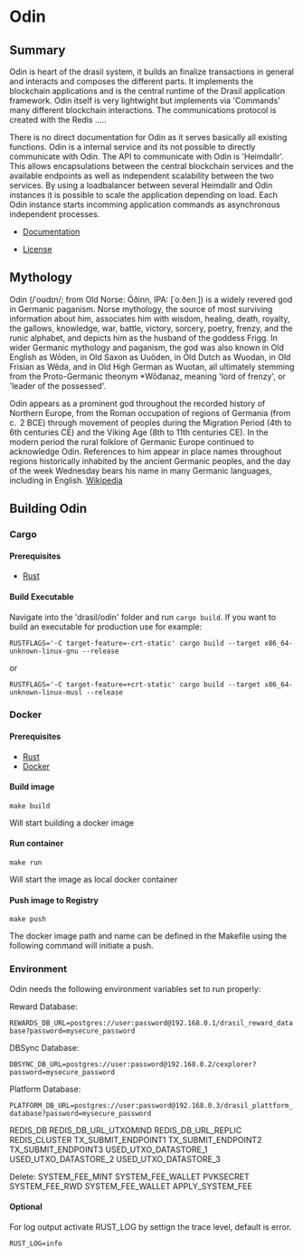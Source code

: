 # Odin

## Summary
Odin is heart of the drasil system, it builds an finalize transactions in general and interacts and composes the different parts. 
It implements the blockchain applications and is the central runtime of the Drasil application framework. 
Odin itself is very lightwight but implements via 'Commands' many different blockchain interactions. The communications protocol is 
created with the Redis ..... 

There is no direct documentation for Odin as it serves basically all existing functions. Odin is a internal service and its not possible to directly 
communicate with Odin. The API to communicate with Odin is 'Heimdallr'. This allows encapsulations between the central blockchain services and the available endpoints as well as independent scalability between the two services. 
By using a loadbalancer between several Heimdallr and Odin instances it is possible to scale the application depending on load. Each Odin instance starts incomming 
application commands as asynchronous independent processes. 

* [Documentation](https://docs.drasil.io/)

* [License]( https://www.drasil.io/licenses/LICENSE-1.0)

## Mythology
Odin (/ˈoʊdɪn/; from Old Norse: Óðinn, IPA: [ˈoːðenː]) is a widely revered god in Germanic paganism. Norse mythology, the source of most surviving information about him, associates him with wisdom, healing, death, royalty, the gallows, knowledge, war, battle, victory, sorcery, poetry, frenzy, and the runic alphabet, and depicts him as the husband of the goddess Frigg. In wider Germanic mythology and paganism, the god was also known in Old English as Wōden, in Old Saxon as Uuôden, in Old Dutch as Wuodan, in Old Frisian as Wêda, and in Old High German as Wuotan, all ultimately stemming from the Proto-Germanic theonym *Wōđanaz, meaning 'lord of frenzy', or 'leader of the possessed'.

Odin appears as a prominent god throughout the recorded history of Northern Europe, from the Roman occupation of regions of Germania (from c.  2 BCE) through movement of peoples during the Migration Period (4th to 6th centuries CE) and the Viking Age (8th to 11th centuries CE). In the modern period the rural folklore of Germanic Europe continued to acknowledge Odin. References to him appear in place names throughout regions historically inhabited by the ancient Germanic peoples, and the day of the week Wednesday bears his name in many Germanic languages, including in English.
[Wikipedia](https://en.wikipedia.org/wiki/Odin)


## Building Odin

### Cargo

#### Prerequisites
* [Rust](https://www.rust-lang.org/tools/install/)

#### Build Executable

Navigate into the 'drasil/odin' folder and run `cargo build`. 
If you want to build an executable for production use for example: 

`RUSTFLAGS='-C target-feature=-crt-static' cargo build --target x86_64-unknown-linux-gnu --release`

or

`RUSTFLAGS='-C target-feature=+crt-static' cargo build --target x86_64-unknown-linux-musl --release`


### Docker

#### Prerequisites
* [Rust](https://www.rust-lang.org/tools/install/)
* [Docker](https://docs.docker.com/engine/install/)

#### Build image
```
make build
```
Will start building a docker image 

#### Run container
```
make run
```
Will start the image as local docker container 

#### Push image to Registry
```
make push
```
The docker image path and name can be defined in the Makefile using the following command will initiate a push. 


### Environment 
Odin needs the following environment variables set to run properly:

Reward Database: 

`REWARDS_DB_URL=postgres://user:password@192.168.0.1/drasil_reward_database?password=mysecure_password`


DBSync Database:

`DBSYNC_DB_URL=postgres://user:password@192.168.0.2/cexplorer?password=mysecure_password`


Platform Database:

`PLATFORM_DB_URL=postgres://user:password@192.168.0.3/drasil_plattform_database?password=mysecure_password`

REDIS_DB
REDIS_DB_URL_UTXOMIND
REDIS_DB_URL_REPLIC
REDIS_CLUSTER
TX_SUBMIT_ENDPOINT1
TX_SUBMIT_ENDPOINT2
TX_SUBMIT_ENDPOINT3
USED_UTXO_DATASTORE_1
USED_UTXO_DATASTORE_2
USED_UTXO_DATASTORE_3


Delete: 
SYSTEM_FEE_MINT
SYSTEM_FEE_WALLET
PVKSECRET
SYSTEM_FEE_RWD
SYSTEM_FEE_WALLET
APPLY_SYSTEM_FEE


#### Optional
For log output activate RUST_LOG by settign the trace level, default is error. 

`RUST_LOG=info`

